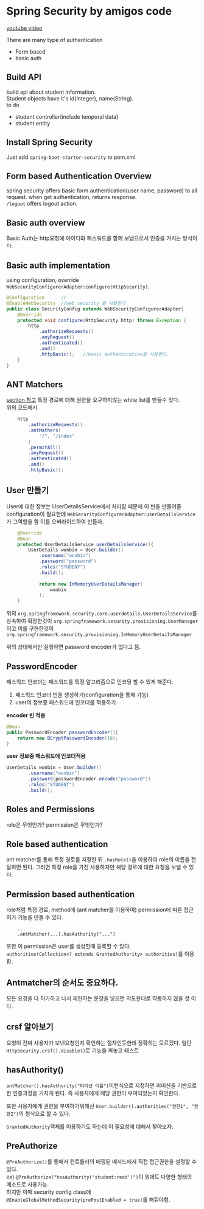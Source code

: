 # Spring Security by amigos code
[youtube video](https://youtu.be/her_7pa0vrg)  
  
There are many type of authentication
* Form based
* basic auth


## Build API
build api about student information.  
Student objects have it's id(Integer), name(String).  
to do  
* student controller(include temporal data)
* student entity  

## Install Spring Security
Just add `spring-boot-starter-security` to pom.xml  

## Form based Authentication Overview
spring security offers basic form authentication(user name, password) to all request. 
when get authentication, returns response.  
`/logout` offers logout action.  

## Basic auth overview
Basic Auth는 http요청에 아이디와 패스워드를 함께 보냄으로서 인증을 거치는 방식이다.  

## Basic auth implementation
using configuration, override `WebSecurityConfigurerAdapter:configure(HttpSecurity)`.
```java
@Configuration      //
@EnableWebSecurity  //web security 를 사용한다
public class SecurityConfig extends WebSecurityConfigurerAdapter{
    @Override
    protected void configure(HttpSecurity http) throws Exception {
        http
            .authorizeRequests()
            .anyRequest()   
            .authenticated()
            .and()
            .httpBasic();   //basic authentication을 사용한다.
    }
}
```
  
## ANT Matchers
[section 참고](https://www.section.io/engineering-education/springboot-antmatchers/#:~:text=The%20antMatchers()%20is%20a,specific%20URLs%20as%20its%20arguments.)
특정 경로에 대해 권한을 요구하지않는 white list를 만들수 있다.  
위의 코드에서
```java
    http
        .authorizeRequests()
        .antMathers(
            "/", "/index"
        )
        .permitAll()
        .anyRequest()   
        .authenticated()
        .and()
        .httpBasic();
```

## User 만들기
User에 대한 정보는 UserDetailsService에서 처리함
때문에 이 빈을 만들어줄 configuration이 필요한데 `WebSecurityConfigurerAdapter:userDetailsService`가 그역할을 함
이를 오버라이드하여 만들자.
```java
    @Override
    @Bean
    protected UserDetailsService userDetailsService(){
        UserDetails wonbin = User.builder()
            .username("wonbin")
            .password("password")
            .roles("STUDENT")
            .build();
        
            return new InMemoryUserDetailsManager(
                wonbin
            );
    }
```
위의 `org.springframework.security.core.userdetails.UserDetailsService`를 상속하여 확장한것이
`org.springframework.security.provisioning.UserManager`이고 이를 구현한것이
`org.springframework.security.provisioning.InMemoryUserDetailsManager`  
  
위의 상태에서만 실행하면 password encoder가 없다고 뜸.  

## PasswordEncoder
패스워드 인코더는 패스워드를 특정 알고리즘으로 인코딩 할 수 있게 해준다.
1. 패스워드 인코더 빈을 생성하기(configuration을 통해 가능)
2. user의 정보중 패스워드에 인코더를 적용하기  
  
__encoder 빈 적용__  
```java
@Bean
public PasswordEncoder passwordEncoder(){
    return new BCryptPasswordEncoder(10);
}
```  
  
__user 정보중 패스워드에 인코더적용__
```java
UserDetails wonbin = User.builder()
        .username("wonbin")
        .password(passwordEncoder.encode("password"))
        .roles("STUDENT")
        .build();
```
  
## Roles and Permissions
role은 무엇인가? permission은 무엇인가?  
  
## Role based authentication
ant matcher를 통해 특정 경로를 지정한 뒤
`.hasRole()`을 이용하여 role의 이름을 전달하면 된다.
그러면 특정 role을 가진 사용하자만 해당 경로에 대한 요청을 보낼 수 있다.  

## Permission based authentication
role처럼 특정 경로, method에 (ant matcher를 이용하여) permission에 따른 접근허가 기능을 만들 수 있다.  
```
    ...
    .antMatcher(...).hasAuthority("...")
```
또한 이 permission은 user를 생성할때 등록할 수 있다.  
`authorities(Collection<? extends GrantedAuthority> authorities)`를 이용함.  

## Antmatcher의 순서도 중요하다.
모든 요청을 다 허가하고 나서 제한하는 문장을 넣으면 의도한대로 작동하지 않을 것 이다.

## crsf 알아보기
요청이 진짜 사용자가 보낸요청인지 확인하는 절차인듯한데 정확히는 모르겠다.
일단 `HttpSecurity.crsf().disable()`로 기능을 꺼놓고 테스트  

## hasAuthority()
`antMatcher().hasAuthority("퍼미션 이름")`이런식으로 지정하면 퍼미션을 기반으로한 
인증과정을 거치게 된다. 즉 사용자에게 해당 권한이 부여되었는지 확인한다.  
  
또한 사용자에게 권한을 부여하기위해선 `User.builder().authorities("권한1", "권한2")`의 
형식으로 할 수 있다.

`GrantedAuthority`객체를 이용하기도 하는데 이 필요성에 대해서 찾아보자.

## PreAuthorize
`@PreAuthorize()`를 통해서 컨트롤러의 매핑된 메서드에서 직접 접근권한을 설정할 수 있다.  
ex) `@PreAuthorize("hasAuthority('student:read')")`이 외에도 다양한 형태의 메소드로 사용가능.  
하지만 이때 security config class에
`@EnableGlobalMethodSecurity(prePostEnabled = true)`를 해줘야함.
